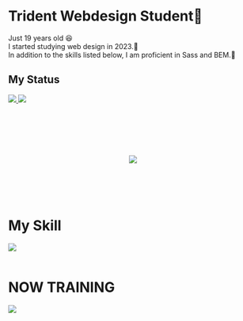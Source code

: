 # Trident Webdesign Student🏫
<p>
Just 19 years old 😆 <br>
I started studying web design in 2023.📖<br>
In addition to the skills listed below, I am proficient in Sass and BEM.💪</p>
<!-- --------------------------------- :) ---------------------------------- -->


##  My Status  
<a href="https://github.com/iidaaaaaa/github-readme-stats">
  <img src="https://github-readme-stats.vercel.app/api?username=iidaaaaaa&count_private=true&theme=omni" />
</a>
<a href="https://github.com/iidaaaaaa/github-readme-stats">
  <img src="https://github-readme-stats.vercel.app/api/top-langs/?username=iidaaaaaa&layout=compact&theme=omni" />
</a>

<br><br><br>

<div align="center">
    <h1>
        <img src="https://user-images.githubusercontent.com/74038190/225813708-98b745f2-7d22-48cf-9150-083f1b00d6c9.gif">
    </h1>
  </div>
<br><br><br>

# My Skill 

<img src="https://skillicons.dev/icons?i=html,css,js,firebase,git,nodejs,figma,codepen,ai,ps,wordpress" /> <br /><br />

# NOW TRAINING

<img src="https://skillicons.dev/icons?i=react,next,vue,jquery,php,ts" /> <br /><br />


